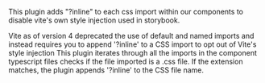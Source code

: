 This plugin adds "?inline" to each css import within our components to disable vite's own style injection used in storybook.

Vite as of version 4 deprecated the use of default and named imports and instead requires you to append '?inline' to a CSS import to opt out of Vite's style injection
This plugin iterates through all the imports in the component typescript files checks if the file imported is a .css file.
If the extension matches, the plugin appends '?inline' to the CSS file name.
